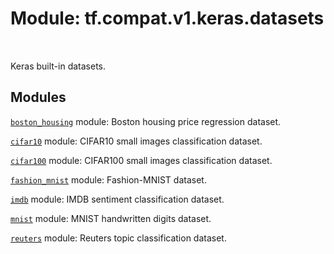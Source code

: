 <div itemscope itemtype="http://developers.google.com/ReferenceObject">
<meta itemprop="name" content="tf.compat.v1.keras.datasets" />
<meta itemprop="path" content="Stable" />
</div>

# Module: tf.compat.v1.keras.datasets


<table class="tfo-notebook-buttons tfo-api" align="left">
</table>



Keras built-in datasets.



## Modules

[`boston_housing`](../../../../tf/compat/v1/keras/datasets/boston_housing.md) module: Boston housing price regression dataset.

[`cifar10`](../../../../tf/compat/v1/keras/datasets/cifar10.md) module: CIFAR10 small images classification dataset.

[`cifar100`](../../../../tf/compat/v1/keras/datasets/cifar100.md) module: CIFAR100 small images classification dataset.

[`fashion_mnist`](../../../../tf/compat/v1/keras/datasets/fashion_mnist.md) module: Fashion-MNIST dataset.

[`imdb`](../../../../tf/compat/v1/keras/datasets/imdb.md) module: IMDB sentiment classification dataset.

[`mnist`](../../../../tf/compat/v1/keras/datasets/mnist.md) module: MNIST handwritten digits dataset.

[`reuters`](../../../../tf/compat/v1/keras/datasets/reuters.md) module: Reuters topic classification dataset.

